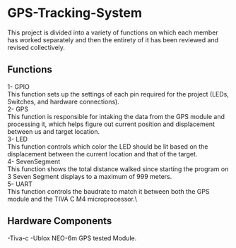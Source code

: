 # GPS-Tracking-System
This project is divided into a variety of functions on which each member has worked separately and then the entirety of it has been reviewed and revised collectively.
## Functions
1- GPIO\
  This function sets up the settings of each pin required for the project (LEDs, Switches, and hardware connections).\
2- GPS\
  This function is responsible for intaking the data from the GPS module and processing it, which helps figure out current position and displacement between us and target location.\
3- LED\
  This function controls which color the LED should be lit based on the displacement between the current location and that of the target.\
4- SevenSegment\
  This function shows the total distance walked since starting the program on 3 Seven Segment displays to a maximum of 999 meters.\
5- UART\
  This function controls the baudrate to match it between both the GPS module and the TIVA C M4 microprocessor.\
## Hardware Components
-Tiva-c 
-Ublox NEO-6m GPS tested Module.

